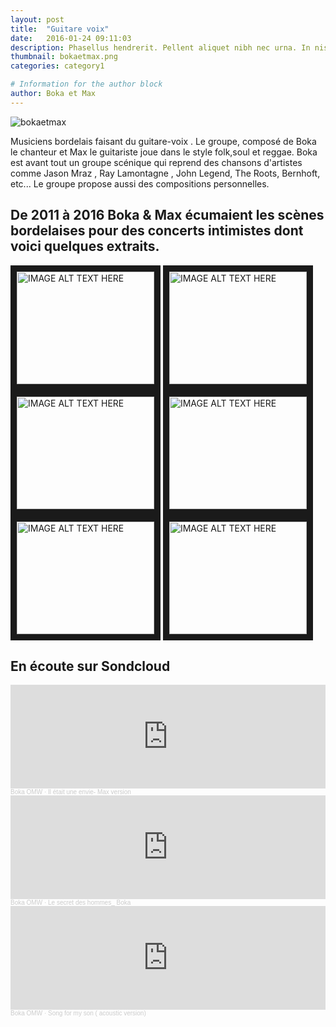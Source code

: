 ```yaml
---
layout: post
title:  "Guitare voix"
date:   2016-01-24 09:11:03
description: Phasellus hendrerit. Pellent aliquet nibh nec urna. In nis aliquet vel, dapibus id,mattis.
thumbnail: bokaetmax.png
categories: category1

# Information for the author block
author: Boka et Max
---
```


![bokaetmax]({{site.url}}/{{site.baseurl}}/assets/img/boka&max.png)

Musiciens bordelais faisant du guitare-voix . Le groupe, composé de Boka le chanteur et Max le guitariste joue dans le style folk,soul et reggae.
Boka est avant tout un groupe scénique qui reprend des chansons d'artistes comme Jason Mraz , Ray Lamontagne , John Legend, The Roots, Bernhoft, etc...
Le groupe propose aussi des compositions personnelles.

## De 2011 à 2016 Boka & Max écumaient les scènes bordelaises pour des concerts intimistes dont voici quelques extraits.

<a href="https://www.youtube.com/watch?time_continue=1&v=ytAweVdQrCQ&feature=emb_logo" target="_blank"><img src="{{site.url}}/{{site.baseurl}}/assets/img/boka-one.png"
alt="IMAGE ALT TEXT HERE" width="220" height="180" border="10" /></a>
<a href="https://www.youtube.com/watch?v=c5hMDZrSDU4&feature=emb_logo" target="_blank"><img src="{{site.url}}/{{site.baseurl}}/assets/img/boka-two.png"
alt="IMAGE ALT TEXT HERE" width="220" height="180" border="10" /></a>
<a href="https://www.youtube.com/watch?v=IuaS1dGOjfA&feature=emb_logo" target="_blank"><img src="{{site.url}}/{{site.baseurl}}/assets/img/boka-three.png"
alt="IMAGE ALT TEXT HERE" width="220" height="180" border="10" /></a>
<a href="https://www.youtube.com/watch?v=TPPKg-9q1Mw&feature=emb_logo" target="_blank"><img src="{{site.url}}/{{site.baseurl}}/assets/img/boka-four.png"
alt="IMAGE ALT TEXT HERE" width="220" height="180" border="10" /></a>
<a href="https://www.youtube.com/watch?v=3ZweAZnnrLI&feature=emb_logo" target="_blank"><img src="{{site.url}}/{{site.baseurl}}/assets/img/boka-five.png"
alt="IMAGE ALT TEXT HERE" width="220" height="180" border="10" /></a>
<a href="https://www.youtube.com/watch?v=GohE7Qc4dWw&feature=emb_logo" target="_blank"><img src="{{site.url}}/{{site.baseurl}}/assets/img/boka-six2.png"
alt="IMAGE ALT TEXT HERE" width="220" height="180" border="10" /></a>

## En écoute sur Sondcloud
<iframe width="100%" height="166" scrolling="no" frameborder="no" allow="autoplay" src="https://w.soundcloud.com/player/?url=https%3A//api.soundcloud.com/tracks/808932934&color=%23ff5500&auto_play=false&hide_related=false&show_comments=true&show_user=true&show_reposts=false&show_teaser=true"></iframe><div style="font-size: 10px; color: #cccccc;line-break: anywhere;word-break: normal;overflow: hidden;white-space: nowrap;text-overflow: ellipsis; font-family: Interstate,Lucida Grande,Lucida Sans Unicode,Lucida Sans,Garuda,Verdana,Tahoma,sans-serif;font-weight: 100;"><a href="https://soundcloud.com/jean-yves-doffou" title="Boka OMW" target="_blank" style="color: #cccccc; text-decoration: none;">Boka OMW</a> · <a href="https://soundcloud.com/jean-yves-doffou/il-etait-une-envie-max-version" title="Il était une envie- Max version" target="_blank" style="color: #cccccc; text-decoration: none;">Il était une envie- Max version</a></div>

<iframe width="100%" height="166" scrolling="no" frameborder="no" allow="autoplay" src="https://w.soundcloud.com/player/?url=https%3A//api.soundcloud.com/tracks/70092442&color=%23ff5500&auto_play=false&hide_related=false&show_comments=true&show_user=true&show_reposts=false&show_teaser=true"></iframe><div style="font-size: 10px; color: #cccccc;line-break: anywhere;word-break: normal;overflow: hidden;white-space: nowrap;text-overflow: ellipsis; font-family: Interstate,Lucida Grande,Lucida Sans Unicode,Lucida Sans,Garuda,Verdana,Tahoma,sans-serif;font-weight: 100;"><a href="https://soundcloud.com/jean-yves-doffou" title="Boka OMW" target="_blank" style="color: #cccccc; text-decoration: none;">Boka OMW</a> · <a href="https://soundcloud.com/jean-yves-doffou/le-secret-des-hommes-boka" title="Le secret des hommes_ Boka" target="_blank" style="color: #cccccc; text-decoration: none;">Le secret des hommes_ Boka</a></div>

<iframe width="100%" height="166" scrolling="no" frameborder="no" allow="autoplay" src="https://w.soundcloud.com/player/?url=https%3A//api.soundcloud.com/tracks/69634723&color=%23ff5500&auto_play=false&hide_related=false&show_comments=true&show_user=true&show_reposts=false&show_teaser=true"></iframe><div style="font-size: 10px; color: #cccccc;line-break: anywhere;word-break: normal;overflow: hidden;white-space: nowrap;text-overflow: ellipsis; font-family: Interstate,Lucida Grande,Lucida Sans Unicode,Lucida Sans,Garuda,Verdana,Tahoma,sans-serif;font-weight: 100;"><a href="https://soundcloud.com/jean-yves-doffou" title="Boka OMW" target="_blank" style="color: #cccccc; text-decoration: none;">Boka OMW</a> · <a href="https://soundcloud.com/jean-yves-doffou/song-for-my-son-acoustic" title="Song for my son ( acoustic version)" target="_blank" style="color: #cccccc; text-decoration: none;">Song for my son ( acoustic version)</a></div>

